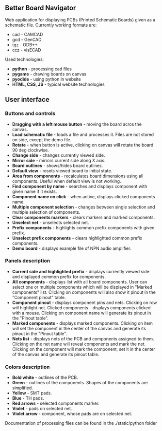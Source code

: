 ## Better Board Navigator
Web application for displaying PCBs (Printed Schematic Boards) given as a schematic file. Currently working formats are:
 - cad - CAMCAD
 - gcd - GenCAD
 - tgz - ODB++
 - ccz - visECAD
 
Used technologies:
- **python** - processing cad files
- **pygame** - drawing boards on canvas
- **pyodide** - using python in website
- **HTML, CSS, JS** - typical website technologies

## User interface
### Buttons and controls
- **Dragging with a left mouse button** - moving the board acros the canvas.
- **Load schematic file** - loads a file and processes it. Files are not stored on side, except the demo file.
- **Rotate** - when button is active, clicking on canvas will rotate the board 90 deg clockwise.
- **Change side** - changes currently viewed side.
- **Mirror side** - mirrors current side along X axis.
- **Board outlines** - shows/hides board outlines.
- **Default view** - resets viewed board to initial state.
- **Area from components** - recalculates board dimensions using all components. Useful when default view is not working.
- **Find component by name** - searches and displays component with given name if it exists.
- **Component name on click** - when active, displays clicked components name.
- **Multiple component selection** - changes between single selection and multiple selection of components.
- **Clear components markers** - clears markers and marked components.
- **Unselect net** - unselects selected net.
- **Prefix components** - highlights common prefix components with given prefix.
- **Unselect prefix components** - clears highlighted common prefix components.
- **Demo board** - displays example file of NPN audio amplifier.

### Panels description
- **Current side and highlighted prefix** - displays currently viewed side and displayed common prefix for components.
- **All components** - displays list with all board components. User can select one or multiple components which will be displayed in "Marked components" list.
Clicking on components will also show it pinout in the "Component pinout" table.
- **Component pinout** - displays component pins and nets. Clicking on row will highlight net.
 Clicked components - displays components clicked with a mouse. Clicking on component name will generate its pinout in the "Pinout table".
- **Marked components** - displays marked components. Clicking on item will set the component in the center of the canvas and generate its pinout in the "Pinout table".
- **Nets list** - displays nets of the PCB and components assigned to them. Clicking on the net name will reveal components and mark the net. Clicking on the component will mark the component, set it in the center of the canvas and generate its pinout table.

### Colors description
- **Bold white** - outlines of the PCB.
- **Green** - outlines of the components. Shapes of the components are simplified.
- **Yellow** - SMT pads.
- **Blue** - TH pads.
- **Red arrows** - selected components marker.
- **Violet** - pads on selected net.
- **Violet arrow** - component, whose pads are on selected net.

Documentation of processing files can be found in the ./static/python folder
